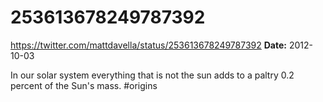 # 253613678249787392
https://twitter.com/mattdavella/status/253613678249787392
**Date:** 2012-10-03

In our solar system everything that is not the sun adds to a paltry 0.2 percent of the Sun's mass. #origins
